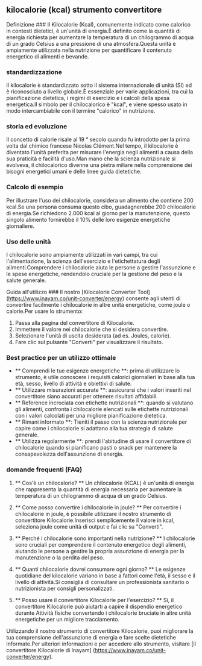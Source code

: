 ## kilocalorie (kcal) strumento convertitore

Definizione ###
Il Kilocalorie (Kcal), comunemente indicato come calorico in contesti dietetici, è un'unità di energia.È definito come la quantità di energia richiesta per aumentare la temperatura di un chilogrammo di acqua di un grado Celsius a una pressione di una atmosfera.Questa unità è ampiamente utilizzata nella nutrizione per quantificare il contenuto energetico di alimenti e bevande.

### standardizzazione
Il kilocalorie è standardizzato sotto il sistema internazionale di unità (SI) ed è riconosciuto a livello globale.È essenziale per varie applicazioni, tra cui la pianificazione dietetica, i regimi di esercizio e i calcoli della spesa energetica.Il simbolo per il chilocalorico è "kcal", e viene spesso usato in modo intercambiabile con il termine "calorico" in nutrizione.

### storia ed evoluzione
Il concetto di calorie risale al 19 ° secolo quando fu introdotto per la prima volta dal chimico francese Nicolas Clément.Nel tempo, il kilocalorie è diventato l'unità preferita per misurare l'energia negli alimenti a causa della sua praticità e facilità d'uso.Man mano che la scienza nutrizionale si evolveva, il chilocalorico divenne una pietra miliare nella comprensione dei bisogni energetici umani e delle linee guida dietetiche.

### Calcolo di esempio
Per illustrare l'uso dei chilocalorie, considera un alimento che contiene 200 kcal.Se una persona consuma questo cibo, guadagnerebbe 200 chilocalorie di energia.Se richiedono 2.000 kcal al giorno per la manutenzione, questo singolo alimento fornirebbe il 10% delle loro esigenze energetiche giornaliere.

### Uso delle unità
I chilocalorie sono ampiamente utilizzati in vari campi, tra cui l'alimentazione, la scienza dell'esercizio e l'etichettatura degli alimenti.Comprendere i chilocalorie aiuta le persone a gestire l'assunzione e le spese energetiche, rendendolo cruciale per la gestione del peso e la salute generale.

Guida all'utilizzo ###
Il nostro [Kilocalorie Converter Tool] (https://www.inayam.co/unit-converter/energy) consente agli utenti di convertire facilmente i chilocalorie in altre unità energetiche, come joule o calorie.Per usare lo strumento:
1. Passa alla pagina del convertitore di Kilocalorie.
2. Immettere il valore nei chilocalorie che si desidera convertire.
3. Selezionare l'unità di uscita desiderata (ad es. Joules, calorie).
4. Fare clic sul pulsante "Converti" per visualizzare il risultato.

### Best practice per un utilizzo ottimale
- ** Comprendi le tue esigenze energetiche **: prima di utilizzare lo strumento, è utile conoscere i requisiti calorici giornalieri in base alla tua età, sesso, livello di attività e obiettivi di salute.
- ** Utilizzare misurazioni accurate **: assicurarsi che i valori inseriti nel convertitore siano accurati per ottenere risultati affidabili.
- ** Reference incrociata con etichette nutrizionali **: quando si valutano gli alimenti, confronta i chilocalorie elencati sulle etichette nutrizionali con i valori calcolati per una migliore pianificazione dietetica.
- ** Rimani informato **: Tieniti il ​​passo con la scienza nutrizionale per capire come i chilocalorie si adattano alla tua strategia di salute generale.
- ** Utilizza regolarmente **: prendi l'abitudine di usare il convertitore di chilocalorie quando si pianificano pasti o snack per mantenere la consapevolezza dell'assunzione di energia.

### domande frequenti (FAQ)

1. ** Cos'è un chilocalorie? **
Un chilocalorie (KCAL) è un'unità di energia che rappresenta la quantità di energia necessaria per aumentare la temperatura di un chilogrammo di acqua di un grado Celsius.

2. ** Come posso convertire i chilocalorie in joule? **
Per convertire i chilocalorie in joule, è possibile utilizzare il nostro strumento di convertitore Kilocalorie.Inserisci semplicemente il valore in kcal, seleziona joule come unità di output e fai clic su "Converti".

3. ** Perché i chilocalorie sono importanti nella nutrizione? **
I chilocalorie sono cruciali per comprendere il contenuto energetico degli alimenti, aiutando le persone a gestire la propria assunzione di energia per la manutenzione o la perdita del peso.

4. ** Quanti chilocalorie dovrei consumare ogni giorno? **
Le esigenze quotidiane del kilocalorie variano in base a fattori come l'età, il sesso e il livello di attività.Si consiglia di consultare un professionista sanitario o nutrizionista per consigli personalizzati.

5. ** Posso usare il convertitore Kilocalorie per l'esercizio? **
Sì, il convertitore Kilocalorie può aiutarti a capire il dispendio energetico durante Attività fisiche convertendo i chilocalorie bruciate in altre unità energetiche per un migliore tracciamento.

Utilizzando il nostro strumento di convertitore Kilocalorie, puoi migliorare la tua comprensione dell'assunzione di energia e fare scelte dietetiche informate.Per ulteriori informazioni e per accedere allo strumento, visitare [il convertitore Kilocalorie di Inayam] (https://www.inayam.co/unit-converter/energy).